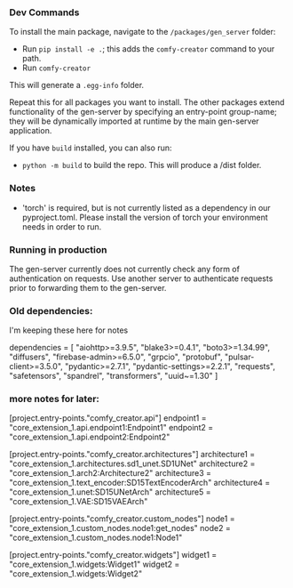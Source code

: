 ### Dev Commands

To install the main package, navigate to the `/packages/gen_server` folder:
- Run `pip install -e .`; this adds the `comfy-creator` command to your path.
- Run `comfy-creator`

This will generate a `.egg-info` folder.

Repeat this for all packages you want to install. The other packages extend functionality of the gen-server by specifying an entry-point group-name; they will be dynamically imported at runtime by the main gen-server application.

If you have `build` installed, you can also run:
- `python -m build` to build the repo.
This will produce a /dist folder.


### Notes

- 'torch' is required, but is not currently listed as a dependency in our pyproject.toml. Please install the version of torch your environment needs in order to run.


### Running in production

The gen-server currently does not currently check any form of authentication on requests. Use another server to authenticate requests prior to forwarding them to the gen-server.


### Old dependencies:

I'm keeping these here for notes

dependencies = [
    "aiohttp>=3.9.5",
    "blake3>=0.4.1",
    "boto3>=1.34.99",
    "diffusers",
    "firebase-admin>=6.5.0",
    "grpcio",
    "protobuf",
    "pulsar-client>=3.5.0",
    "pydantic>=2.7.1",
    "pydantic-settings>=2.2.1",
    "requests",
    "safetensors",
    "spandrel",
    "transformers",
    "uuid~=1.30"
]

### more notes for later:

[project.entry-points."comfy_creator.api"]
endpoint1 = "core_extension_1.api.endpoint1:Endpoint1"
endpoint2 = "core_extension_1.api.endpoint2:Endpoint2"

[project.entry-points."comfy_creator.architectures"]
architecture1 = "core_extension_1.architectures.sd1_unet.SD1UNet"
architecture2 = "core_extension_1.arch2:Architecture2"
architecture3 = "core_extension_1.text_encoder:SD15TextEncoderArch"
architecture4 = "core_extension_1.unet:SD15UNetArch"
architecture5 = "core_extension_1.VAE:SD15VAEArch"

[project.entry-points."comfy_creator.custom_nodes"]
node1 = "core_extension_1.custom_nodes.node1:get_nodes"
node2 = "core_extension_1.custom_nodes.node1:Node1"

[project.entry-points."comfy_creator.widgets"]
widget1 = "core_extension_1.widgets:Widget1"
widget2 = "core_extension_1.widgets:Widget2"
